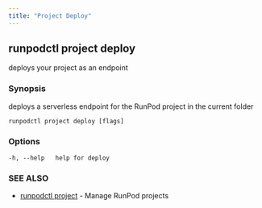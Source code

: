 ```yaml
---
title: "Project Deploy"
---
```


## runpodctl project deploy

deploys your project as an endpoint

### Synopsis

deploys a serverless endpoint for the RunPod project in the current folder

```
runpodctl project deploy [flags]
```

### Options

```
-h, --help   help for deploy
```

### SEE ALSO

- [runpodctl project](runpodctl_project.md) - Manage RunPod projects
